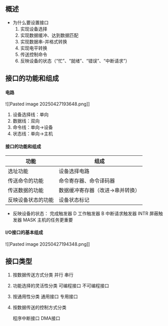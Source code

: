 ## 概述
- 为什么要设置接口
    1. 实现设备选择
    2. 实现数据缓冲、达到数据匹配
    3. 实现数据串-并格式转换
    4. 实现电平转换
    5. 传送控制命令
    6. 反映设备的状态（“忙”、“就绪”、“错误”、“中断请求”）
## 接口的功能和组成
#### 电路
![[Pasted image 20250427193648.png]]
1. 设备选择线：单向
2. 数据线：双向
3. 命令线：单向->设备
4. 状态线：单向->主机
#### 接口的功能和组成
| 功能        | 组成                |
| --------- | ----------------- |
| 选址功能      | 设备选择电路            |
| 传送命令的功能   | 命令寄存器、命令译码器       |
| 传送数据的功能   | 数据缓冲寄存器（改进->串并转换） |
| 反映设备状态的功能 | 设备状态标记            |
- 反映设备的状态：
    完成触发器 D
    工作触发器 B
    中断请求触发器 INTR
    屏蔽触发器 MASK
        主机的任务更重要
#### I/O接口的基本组成
![[Pasted image 20250427194348.png]]

## 接口类型
1. 按数据传送方式分类
    并行
    串行
2. 功能选择的灵活性分类
    可编程接口
    不可编程接口
3. 按通用性分类
    通用接口
    专用接口
4. 按数据传送的控制方式分类
    
    程序中断接口
    DMA接口